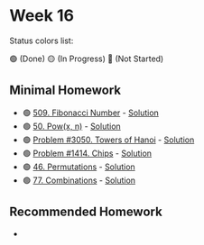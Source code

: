 # Week 16

Status colors list:

🟢 (Done)
🟡 (In Progress)
🔴 (Not Started)

## Minimal Homework

- 🟢 [509. Fibonacci Number](https://leetcode.com/problems/fibonacci-number/description/) - [Solution](FibonacciNumber.java)
- 🟢 [50. Pow(x, n)](https://leetcode.com/problems/powx-n/description/) - [Solution]()
- 🟢 [Problem #3050. Towers of Hanoi](https://informatics.msk.ru/mod/statements/view.php?id=2550#1) - [Solution]()
- 🟢 [Problem #1414. Chips](https://informatics.msk.ru/mod/statements/view.php?id=268&chapterid=1414#1) - [Solution]()
- 🟢 [46. Permutations](https://leetcode.com/problems/permutations/description/) - [Solution]()
- 🟢 [77. Combinations](https://leetcode.com/problems/combinations/) - [Solution]()


## Recommended Homework

- 

